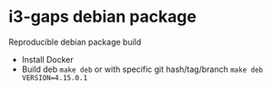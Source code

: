 # i3-gaps debian package

Reproducible debian package build

- Install Docker
- Build deb `make deb` or with specific git hash/tag/branch `make deb VERSION=4.15.0.1`
